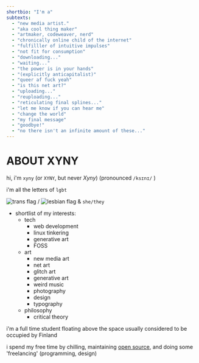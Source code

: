 ```yaml
---
shortbio: "I'm a"
subtexts:
  - "new media artist."
  - "aka cool thing maker"
  - "artmaker, codeweaver, nerd"
  - "chronically online child of the internet"
  - "fulfilller of intuitive impulses"
  - "not fit for consumption"
  - "downloading..."
  - "waiting..."
  - "the power is in your hands"
  - "(explicitly anticapitalist)"
  - "queer af fuck yeah"
  - "is this net art?"
  - "uploading..."
  - "reuploading..."
  - "reticulating final splines..."
  - "let me know if you can hear me"
  - "change the world"
  - "my final message"
  - "goodbye!"
  - "no there isn't an infinite amount of these..."
---
```


# ABOUT XYNY

hi, i'm `xyny` (or `XYNY`, but never _Xyny_) (pronounced `/ksɪnɪ/` )

i'm all the letters of `lgbt`

<span class="flex flex-row items-center gap-1"><img src="/trans.svg" alt="trans flag" class="h-4 inline break-after-avoid"> / <img src="/lesbian.svg" alt="lesbian flag" class="h-4 inline"> &
`she/they`</span>

- shortlist of my interests:
  - tech
    - web development
    - linux tinkering
    - generative art
    - FOSS
  - art
    - new media art
    - net art
    - glitch art
    - generative art
    - weird music
    - photography
    - design
    - typography
  - philosophy
    - critical theory

i'm a full time student floating above the space usually considered to be occupied by Finland

i spend my free time by chilling, maintaining [open source](https://blue-build.org/), and doing some 'freelancing' (programming, design)
